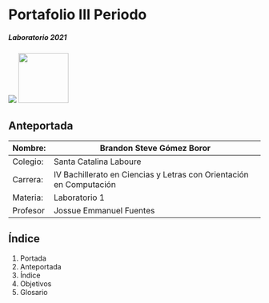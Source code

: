 # Portafolio III Periodo
##### Laboratorio 2021
<img src="https://paraprogramar.club/wp-content/uploads/First-programming-languages.jpg">

<img src="https://lh3.googleusercontent.com/B5GEEvRfWd4PW8yzISH3yNau0RPzsDoIyLxRh93kLSfMbMsAMooyJocv0RBfRiu0oWqC18FJnd-SGqI=w1366-h657" width="100px">



## Anteportada

| Nombre:  | Brandon Steve Gómez Boror  |
| ------------ | ------------ |
| Colegio:  | Santa Catalina Laboure  |
| Carrera:  | IV Bachillerato en Ciencias y Letras con Orientación en Computación  |
| Materia:  | Laboratorio 1  |
| Profesor  | Jossue Emmanuel Fuentes  |


## Índice

1. Portada
2. Anteportada
3. Índice
4. Objetivos
5. Glosario
